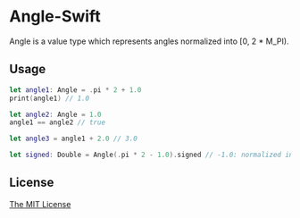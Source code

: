 # Angle-Swift

Angle is a value type which represents angles normalized into \[0, 2 * M_PI).

## Usage

```swift
let angle1: Angle = .pi * 2 + 1.0
print(angle1) // 1.0

let angle2: Angle = 1.0
angle1 == angle2 // true

let angle3 = angle1 + 2.0 // 3.0

let signed: Double = Angle(.pi * 2 - 1.0).signed // -1.0: normalized into [-.pi, .pi)
```

## License

[The MIT License](LICENSE)
